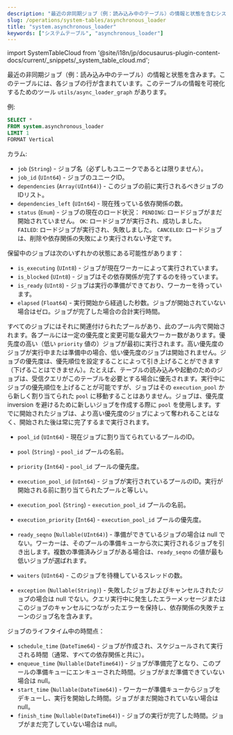 ```yaml
---
description: "最近の非同期ジョブ（例：読み込み中のテーブル）の情報と状態を含むシステムテーブル。このテーブルには、各ジョブの行が含まれています。"
slug: /operations/system-tables/asynchronous_loader
title: "system.asynchronous_loader"
keywords: ["システムテーブル", "asynchronous_loader"]
---
```

import SystemTableCloud from '@site/i18n/jp/docusaurus-plugin-content-docs/current/_snippets/_system_table_cloud.md';

<SystemTableCloud/>

最近の非同期ジョブ（例：読み込み中のテーブル）の情報と状態を含みます。このテーブルには、各ジョブの行が含まれています。このテーブルの情報を可視化するためのツール `utils/async_loader_graph` があります。

例:

``` sql
SELECT *
FROM system.asynchronous_loader
LIMIT 1
FORMAT Vertical
```

カラム:

- `job` (`String`) - ジョブ名（必ずしもユニークであるとは限りません）。
- `job_id` (`UInt64`) - ジョブのユニークID。
- `dependencies` (`Array(UInt64)`) - このジョブの前に実行されるべきジョブのIDリスト。
- `dependencies_left` (`UInt64`) - 現在残っている依存関係の数。
- `status` (`Enum`) - ジョブの現在のロード状況：
    `PENDING`: ロードジョブがまだ開始されていません。
    `OK`: ロードジョブが実行され、成功しました。
    `FAILED`: ロードジョブが実行され、失敗しました。
    `CANCELED`: ロードジョブは、削除や依存関係の失敗により実行されない予定です。

保留中のジョブは次のいずれかの状態にある可能性があります：
- `is_executing` (`UInt8`) - ジョブが現在ワーカーによって実行されています。
- `is_blocked` (`UInt8`) - ジョブはその依存関係が完了するのを待っています。
- `is_ready` (`UInt8`) - ジョブは実行の準備ができており、ワーカーを待っています。
- `elapsed` (`Float64`) - 実行開始から経過した秒数。ジョブが開始されていない場合はゼロ。ジョブが完了した場合の合計実行時間。

すべてのジョブにはそれに関連付けられたプールがあり、此のプール内で開始されます。各プールには一定の優先度と変更可能な最大ワーカー数があります。優先度の高い（低い `priority` 値の）ジョブが最初に実行されます。高い優先度のジョブが実行中または準備中の場合、低い優先度のジョブは開始されません。ジョブの優先度は、優先順位を設定することによって引き上げることができます（下げることはできません）。たとえば、テーブルの読み込みや起動のためのジョブは、受信クエリがこのテーブルを必要とする場合に優先されます。実行中にジョブの優先順位を上げることが可能ですが、ジョブはその `execution_pool` から新しく割り当てられた `pool` に移動することはありません。ジョブは、優先度 inversion を避けるために新しいジョブを作成する際に `pool` を使用します。すでに開始されたジョブは、より高い優先度のジョブによって奪われることはなく、開始された後は常に完了するまで実行されます。
- `pool_id` (`UInt64`) - 現在ジョブに割り当てられているプールのID。
- `pool` (`String`) - `pool_id` プールの名前。
- `priority` (`Int64`) - `pool_id` プールの優先度。
- `execution_pool_id` (`UInt64`) - ジョブが実行されているプールのID。実行が開始される前に割り当てられたプールと等しい。
- `execution_pool` (`String`) - `execution_pool_id` プールの名前。
- `execution_priority` (`Int64`) - `execution_pool_id` プールの優先度。

- `ready_seqno` (`Nullable(UInt64)`) - 準備ができているジョブの場合は null でない。ワーカーは、そのプールの準備キューから次に実行されるジョブを引き出します。複数の準備済みジョブがある場合は、`ready_seqno` の値が最も低いジョブが選ばれます。
- `waiters` (`UInt64`) - このジョブを待機しているスレッドの数。
- `exception` (`Nullable(String)`) - 失敗したジョブおよびキャンセルされたジョブの場合は null でない。クエリ実行中に発生したエラーメッセージまたはこのジョブのキャンセルにつながったエラーを保持し、依存関係の失敗チェーンのジョブ名を含みます。

ジョブのライフタイム中の時間点：
- `schedule_time` (`DateTime64`) - ジョブが作成され、スケジュールされて実行される時間（通常、すべての依存関係と共に）。
- `enqueue_time` (`Nullable(DateTime64)`) - ジョブが準備完了となり、このプールの準備キューにエンキューされた時間。ジョブがまだ準備できていない場合は null。
- `start_time` (`Nullable(DateTime64)`) - ワーカーが準備キューからジョブをデキューし、実行を開始した時間。ジョブがまだ開始されていない場合は null。
- `finish_time` (`Nullable(DateTime64)`) - ジョブの実行が完了した時間。ジョブがまだ完了していない場合は null。
